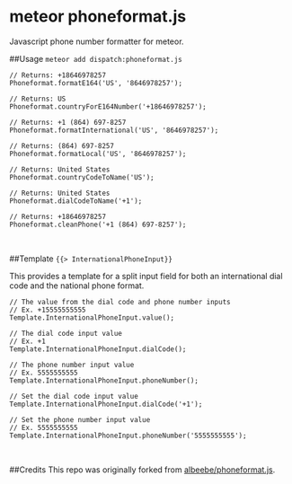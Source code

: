 meteor phoneformat.js
==============

Javascript phone number formatter for meteor.

##Usage
`meteor add dispatch:phoneformat.js`

```
// Returns: +18646978257
Phoneformat.formatE164('US', '8646978257');

// Returns: US
Phoneformat.countryForE164Number('+18646978257');

// Returns: +1 (864) 697-8257
Phoneformat.formatInternational('US', '8646978257');

// Returns: (864) 697-8257
Phoneformat.formatLocal('US', '8646978257');

// Returns: United States
Phoneformat.countryCodeToName('US');

// Returns: United States
Phoneformat.dialCodeToName('+1');

// Returns: +18646978257
Phoneformat.cleanPhone('+1 (864) 697-8257');
```

<br>

##Template
`{{> InternationalPhoneInput}}`

This provides a template for a split input field for both an international dial code and the national phone format.

```
// The value from the dial code and phone number inputs
// Ex. +15555555555
Template.InternationalPhoneInput.value();

// The dial code input value
// Ex. +1
Template.InternationalPhoneInput.dialCode();

// The phone number input value
// Ex. 5555555555
Template.InternationalPhoneInput.phoneNumber();

// Set the dial code input value
Template.InternationalPhoneInput.dialCode('+1');

// Set the phone number input value
// Ex. 5555555555
Template.InternationalPhoneInput.phoneNumber('5555555555');
```

<br>

##Credits
This repo was originally forked from [albeebe/phoneformat.js](https://github.com/albeebe/phoneformat.js).
